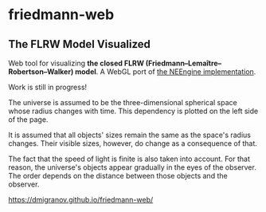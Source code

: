 # friedmann-web

## The FLRW Model Visualized

Web tool for visualizing **the closed FLRW (Friedmann–Lemaître–Robertson–Walker) model**. A WebGL port of [the NEEngine implementation](https://github.com/dmigranov/NEEngine).

Work is still in progress!

The universe is assumed to be the three-dimensional spherical space whose radius changes with time. This dependency is plotted on the left side of the page.

It is assumed that all objects' sizes remain the same as the space's radius changes. Their visible sizes, however, do change as a consequence of that.

The fact that the speed of light is finite is also taken into account. For that reason, the universe's objects appear gradually in the eyes of the observer. The order depends on the distance between those objects and the observer.

https://dmigranov.github.io/friedmann-web/